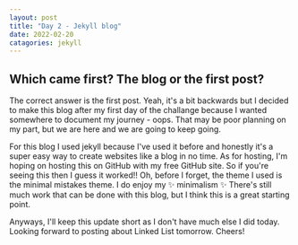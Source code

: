 ```yaml
---
layout: post
title: "Day 2 - Jekyll blog"
date: 2022-02-20
catagories: jekyll
---
```


## Which came first? The blog or the first post?
The correct answer is the first post. Yeah, it's a bit backwards but I decided to make this blog after my first day of the challange because I wanted somewhere to document my journey - oops. That may be poor planning on my part, but we are here and we are going to keep going.

For this blog I used jekyll because I've used it before and honestly it's a super easy way to create websites like a blog in no time. As for hosting, I'm hoping on hosting this on GitHub with my free GitHub site. So if you're seeing this then I guess it worked!! Oh, before I forget, the theme I used is the minimal mistakes theme. I do enjoy my ✨ minimalism ✨ There's still much work that can be done with this blog, but I think this is a great starting point.

Anyways, I'll keep this update short as I don't have much else I did today. Looking forward to posting about Linked List tomorrow. Cheers!